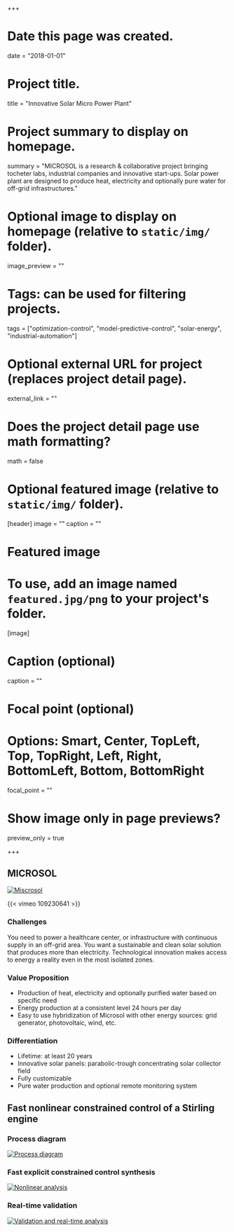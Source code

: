 +++
# Date this page was created.
date = "2018-01-01"

# Project title.
title = "Innovative Solar Micro Power Plant"

# Project summary to display on homepage.
summary = "MICROSOL is a research & collaborative project bringing tocheter labs, industrial companies and innovative start-ups. Solar power plant are designed to produce heat, electricity and optionally pure water for off-grid infrastructures."

# Optional image to display on homepage (relative to `static/img/` folder).
image_preview = ""

# Tags: can be used for filtering projects.
tags = ["optimization-control", "model-predictive-control", "solar-energy", "industrial-automation"]

# Optional external URL for project (replaces project detail page).
external_link = ""

# Does the project detail page use math formatting?
math = false

# Optional featured image (relative to `static/img/` folder).
[header]
image = ""
caption = ""

# Featured image
# To use, add an image named `featured.jpg/png` to your project's folder. 
[image]
  # Caption (optional)
  caption = ""

  # Focal point (optional)
  # Options: Smart, Center, TopLeft, Top, TopRight, Left, Right, BottomLeft, Bottom, BottomRight
  focal_point = ""

  # Show image only in page previews?
  preview_only = true

+++

## MICROSOL

[![Miscrosol](microsol.png)](microsol.png)

{{< vimeo 109230641 >}}

### Challenges

You need to power a healthcare center, or infrastructure with continuous supply in an off-grid area. You want a sustainable and clean solar solution that produces more than electricity. Technological innovation makes access to energy a reality even in the most isolated zones.

### Value Proposition

- Production of heat, electricity and optionally purified water based on specific need
- Energy production at a consistent level 24 hours per day 
- Easy to use hybridization of Microsol with other energy sources: grid generator, photovoltaic, wind, etc.

### Differentiation

- Lifetime: at least 20 years 
- Innovative solar panels: parabolic-trough concentrating solar collector field 
- Fully customizable
- Pure water production and optional remote monitoring system

## Fast nonlinear constrained control of a Stirling engine

### Process diagram

[![Process diagram](stirling_diagram.png)](stirling_diagram.png)

### Fast explicit constrained control synthesis

[![Nonlinear analysis](empc_nonlin.png)](empc_nonlin.png)

### Real-time validation

[![Validation and real-time analysis](empc_valid.png)](empc_valid.png)


